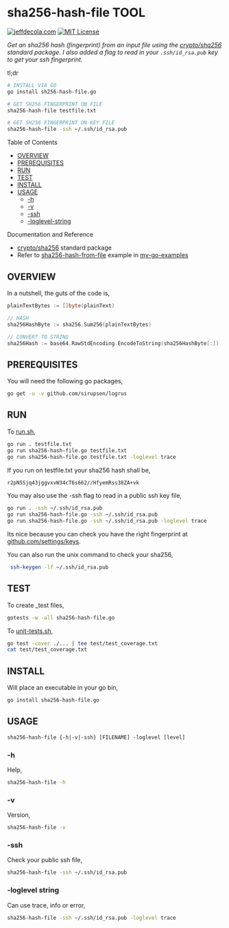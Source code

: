 # sha256-hash-file TOOL

[![jeffdecola.com](https://img.shields.io/badge/website-jeffdecola.com-blue)](https://jeffdecola.com)
[![MIT License](https://img.shields.io/:license-mit-blue.svg)](https://jeffdecola.mit-license.org)

_Get an sha256 hash (fingerprint) from an input file using the
[crypto/sha256](https://golang.org/pkg/crypto/sha256/)
standard package.
I also added a flag to read in your `.ssh/id_rsa.pub` key to get your ssh fingerprint._

tl;dr

```bash
# INSTALL VIA GO
go install sh256-hash-file.go

# GET SH256 FINGERPRINT ON FILE
sha256-hash-file testfile.txt

# GET SH256 FINGERPRINT ON KEY FILE
sha256-hash-file -ssh ~/.ssh/id_rsa.pub
```

Table of Contents

* [OVERVIEW](https://github.com/JeffDeCola/my-go-tools/tree/master/cryptography-tools/sha256-hash-file#overview)
* [PREREQUISITES](https://github.com/JeffDeCola/my-go-tools/tree/master/cryptography-tools/sha256-hash-file#prerequisites)
* [RUN](https://github.com/JeffDeCola/my-go-tools/tree/master/cryptography-tools/sha256-hash-file#run)
* [TEST](https://github.com/JeffDeCola/my-go-tools/tree/master/cryptography-tools/sha256-hash-file#test)
* [INSTALL](https://github.com/JeffDeCola/my-go-tools/tree/master/cryptography-tools/sha256-hash-file#install)
* [USAGE](https://github.com/JeffDeCola/my-go-tools/tree/master/cryptography-tools/sha256-hash-file#usage)
  * [-h](https://github.com/JeffDeCola/my-go-tools/tree/master/cryptography-tools/sha256-hash-file#-h)
  * [-v](https://github.com/JeffDeCola/my-go-tools/tree/master/cryptography-tools/sha256-hash-file#-v)
  * [-ssh](https://github.com/JeffDeCola/my-go-tools/tree/master/cryptography-tools/sha256-hash-file#-ssh)
  * [-loglevel-string](https://github.com/JeffDeCola/my-go-tools/tree/master/cryptography-tools/sha256-hash-file#-loglevel-string)

Documentation and Reference

* [crypto/sha256](https://golang.org/pkg/crypto/sha256/)
  standard package
* Refer to
  [sha256-hash-from-file](https://github.com/JeffDeCola/my-go-examples#cryptography)
  example in
  [my-go-examples](https://github.com/JeffDeCola/my-go-examples)

## OVERVIEW

In a nutshell, the guts of the code is,

```go
plainTextBytes := []byte(plainText)

// HASH
sha256HashByte := sha256.Sum256(plainTextBytes)

// CONVERT TO STRING
sha256Hash := base64.RawStdEncoding.EncodeToString(sha256HashByte[:])
```

## PREREQUISITES

You will need the following go packages,

```bash
go get -u -v github.com/sirupsen/logrus
```

## RUN

To
[run.sh](https://github.com/JeffDeCola/my-go-tools/blob/master/cryptography-tools/sha256-hash-file/run.sh),

```bash
go run . testfile.txt
go run sha256-hash-file.go testfile.txt
go run sha256-hash-file.go testfile.txt -loglevel trace
```

If you run on testfile.txt your sha256 hash shall be,

```txt
r2pN5Sjq43jggvxvW34cT6s662//HfyemRss38ZA+vk
```

You may also use the -ssh flag to read in a public ssh key file,

```bash
go run . -ssh ~/.ssh/id_rsa.pub
go run sha256-hash-file.go -ssh ~/.ssh/id_rsa.pub
go run sha256-hash-file.go -ssh ~/.ssh/id_rsa.pub -loglevel trace
```

Its nice because you can check you have the right fingerprint at
[github.com/settings/keys](https://github.com/settings/keys).

You can also run the unix command to check your sha256,

```bash
 ssh-keygen -lf ~/.ssh/id_rsa.pub
```

## TEST

To create _test files,

```bash
gotests -w -all sha256-hash-file.go
```

To
[unit-tests.sh](https://github.com/JeffDeCola/my-go-tools/blob/master/cryptography-tools/sha256-hash-file/test/unit-tests.sh),

```bash
go test -cover ./... | tee test/test_coverage.txt
cat test/test_coverage.txt
```

## INSTALL

Will place an executable in your go bin,

```bash
go install sha256-hash-file.go
```

## USAGE

```txt
sha256-hash-file {-h|-v|-ssh} [FILENAME] -loglevel [level]
```

### -h

Help,

```bash
sha256-hash-file -h
```

### -v

Version,

```bash
sha256-hash-file -v
```

### -ssh

Check your public ssh file,

```bash
sha256-hash-file -ssh ~/.ssh/id_rsa.pub
```

### -loglevel string

Can use trace, info or error,

```bash
sha256-hash-file -ssh ~/.ssh/id_rsa.pub -loglevel trace
```
